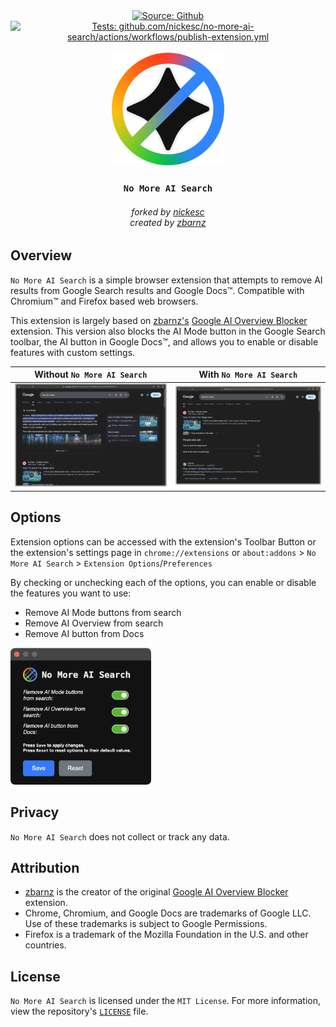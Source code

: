 
<div align="center">
  <a href="https://github.com/nickesc/no-more-ai-search"><img alt="Source: Github" src="https://img.shields.io/badge/source-github-brightgreen?style=for-the-badge&logo=github&labelColor=%23505050&color=brightgreen"></a>
  <a href="https://github.com/nickesc/no-more-ai-search/actions/workflows/publish-extension.yml"><img alt="Tests: github.com/nickesc/no-more-ai-search/actions/workflows/publish-extension.yml" src="https://img.shields.io/github/actions/workflow/status/nickesc/no-more-ai-search/publish-extension.yml?logo=github&label=CI/CD&logoColor=white&style=for-the-badge&labelColor=%23505050&color=brightgreen"></a>
  <br>
  <!---
    <a href="https://chromewebstore.google.com/detail/no-more-ai-search"><img alt="Chrome: Version" src="https://img.shields.io/chrome-web-store/v/no-more-ai-search?style=for-the-badge&logo=chromewebstore&logoColor=%23e5e5e5&label=Chrome&labelColor=%235987ee&color=%23F0F0F0"></a>
    <a href="https://addons.mozilla.org/en-US/firefox/addon/no-more-ai-search/"><img alt="Firefox: Version" src="https://img.shields.io/amo/v/no-more-ai-search?style=for-the-badge&logo=firefox&label=Firefox&labelColor=%236e008b&color=%23F0F0F0"></a>
  -->
</div>

<br>

<div align="center" >
  <img alt="No More AI Search Logo" src="docs/logo.svg" width="180">
</div>

<h3 align="center">
  <code>No More AI Search</code>
</h3>

<h6 align="center">
  forked by <a href="https://github.com/nickesc">nickesc</a><br>created by <a href="https://github.com/zbarnz">zbarnz</a>
</h6>

<!---
<div align="center" >
  <a href="https://chromewebstore.google.com/detail/no-more-ai-search"><img alt="CW Store Badge" src="docs/ChromeBadge.svg" height="50"></a>
  <a href="https://addons.mozilla.org/en-US/firefox/addon/no-more-ai-search/"><img alt="FF Store Badge" src="docs/FirefoxBadge.svg" height="50"></a>
</div>
-->

## Overview

`No More AI Search` is a simple browser extension that attempts to remove AI results from Google Search results and Google Docs™. Compatible with Chromium™ and Firefox based web browsers.

This extension is largely based on [zbarnz's](https://github.com/zbarnz) [Google AI Overview Blocker](https://github.com/zbarnz/Google_AI_Overviews_Blocker) extension. This version also blocks the AI Mode button in the Google Search toolbar, the AI button in Google Docs™, and allows you to enable or disable features with custom settings.

Without `No More AI Search` | With `No More AI Search`
-|-
![AI search screenshot](docs/ai-search.png)|![No AI search screenshot](docs/no-ai-search.png)

## Options

Extension options can be accessed with the extension's Toolbar Button or the extension's settings page in `chrome://extensions` or `about:addons` > `No More AI Search` > `Extension Options`/`Preferences`

By checking or unchecking each of the options, you can enable or disable the features you want to use:

- Remove AI Mode buttons from search
- Remove AI Overview from search
- Remove AI button from Docs

<img alt="No More AI Search preferences" src="docs/options.png" width="225">


<!---
## Installation

### Chromium™

- Download and install the extension from the [Chrome Web Store](https://chromewebstore.google.com/detail/no-more-ai-search)

<a href="https://chromewebstore.google.com/detail/no-more-ai-search"><img alt="CW Store Badge" src="docs/ChromeBadge.svg" height="50"></a>

### Firefox

- Download and install the extension from [addons.mozilla.org](https://addons.mozilla.org/en-US/firefox/addon/no-more-ai-search/)

<a href="https://addons.mozilla.org/en-US/firefox/addon/no-more-ai-search/"><img alt="FF Store Badge" src="docs/FirefoxBadge.svg" height="50"></a>

### Manual

- Download and install the latest version of the extension for your browser from the [Releases](https://github.com/nickesc/no-more-ai-search/releases) page (`.crx` for Chromium™, `.xpi` for Firefox).
-->

## Privacy

`No More AI Search` does not collect or track any data.


## Attribution

- [zbarnz](https://github.com/zbarnz) is the creator of the original [Google AI Overview Blocker](https://github.com/zbarnz/Google_AI_Overviews_Blocker) extension.
- Chrome, Chromium, and Google Docs are trademarks of Google LLC. Use of these trademarks is subject to Google Permissions.
- Firefox is a trademark of the Mozilla Foundation in the U.S. and other countries.


## License

`No More AI Search` is licensed under the `MIT License`. For more information, view the repository's [`LICENSE`](LICENSE) file.

